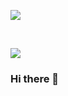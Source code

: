![](https://github-readme-stats.vercel.app/api?username=jighdan&hide_rank=true&show_icons=true&title_color=FAF6D6&bg_color=353022&text_color=FAF6D6&icon_color=F39129)

<br>

![](https://komarev.com/ghpvc/?username=Jighdan)

### Hi there 👋

<!--
**Jighdan/Jighdan** is a ✨ _special_ ✨ repository because its `README.md` (this file) appears on your GitHub profile.

Here are some ideas to get you started:

- 🔭 I’m currently working on ...
- 🌱 I’m currently learning ...
- 👯 I’m looking to collaborate on ...
- 🤔 I’m looking for help with ...
- 💬 Ask me about ...
- 📫 How to reach me: ...
- 😄 Pronouns: ...
- ⚡ Fun fact: ...
-->
